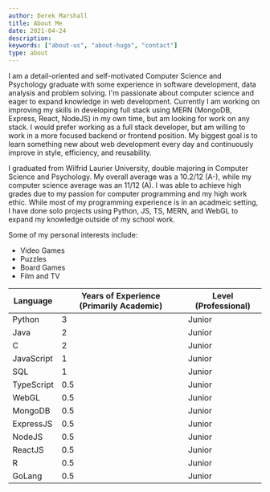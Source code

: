 ```yaml
---
author: Derek Marshall
title: About Me
date: 2021-04-24
description:
keywords: ["about-us", "about-hugo", "contact"]
type: about
---
```


I am a detail-oriented and self-motivated Computer Science and Psychology graduate with some experience in
software development, data analysis and problem solving. I'm passionate about computer science and
eager to expand knowledge in web development. Currently I am working on improving my skills in developing full stack
using MERN (MongoDB, Express, React, NodeJS) in my own time, but am looking for work on any stack. I would prefer working
as a full stack developer, but am willing to work in a more focused backend or frontend position. My biggest goal is to
learn something new about web development every day and continuously improve in style, efficiency, and reusability.

I graduated from Wilfrid Laurier University, double majoring in Computer Science and Psychology.
My overall average was a 10.2/12 (A-), while my computer science average was an 11/12 (A).
I was able to achieve high grades due to my passion for computer programming and my
high work ethic. While most of my programming experience is in an acadmeic setting, I have
done solo projects using Python, JS, TS, MERN, and WebGL to expand my knowledge outside of
my school work.

Some of my personal interests include:
- Video Games
- Puzzles
- Board Games
- Film and TV

|  Language  | Years of Experience (Primarily Academic) | Level (Professional) |
| ---------- | --- | ------ |
|   Python   |  3  | Junior |
|    Java    |  2  | Junior |
|     C      |  2  | Junior |
| JavaScript |  1  | Junior |
|    SQL     |  1  | Junior |
| TypeScript | 0.5 | Junior |
|    WebGL   | 0.5 | Junior |
|   MongoDB  | 0.5 | Junior |
|  ExpressJS | 0.5 | Junior |
|   NodeJS   | 0.5 | Junior |
|   ReactJS  | 0.5 | Junior |
|     R      | 0.5 | Junior |
|   GoLang   | 0.5 | Junior |
